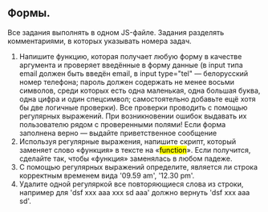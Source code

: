 ## Формы.

Все задания выполнять в одном JS-файле. Задания разделять комментариями, в которых указывать номера задач.

1. Напишите функцию, которая получает любую форму в качестве аргумента и проверяет введённые в форму данные (в input типа email должен быть введён email, в input type="tel" — белорусский номер телефона; пароль должен содержать не менее восьми символов, среди которых есть одна маленькая, одна большая буква, одна цифра и один спецсимвол; самостоятельно добавьте ещё хотя бы две логичные проверки). Все проверки проводить с помощью регулярных выражений. При возникновении ошибок выдавать их пользователю рядом с проверенными полями! Если форма заполнена верно — выдайте приветственное сообщение
2. Используя регулярные выражения, напишите скрипт, который заменяет слово «функция» в тексте на «<mark>function</mark>». Если получится, сделайте так, чтобы «функция» заменялась в любом падеже.
3. С помощью регулярных выражений определите, является ли строка корректным временем вида '09.59 am', '12.30 pm'.
4. Удалите одной регуляркой все повторяющиеся слова из строки, например для 'dsf xxx aaa xxx sd aaa' должно вернуть 'dsf xxx aaa sd'.
